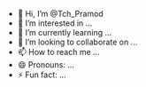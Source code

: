 - 👋 Hi, I’m @Tch_Pramod
- 👀 I’m interested in ...
- 🌱 I’m currently learning ...
- 💞️ I’m looking to collaborate on ...
- 📫 How to reach me ...
- 😄 Pronouns: ...
- ⚡ Fun fact: ...

<!---
Tch_Pramod is a ✨ special ✨ repository because its `README.md` (this file) appears on your GitHub profile.
You can click the Preview link to take a look at your changes.
--->
